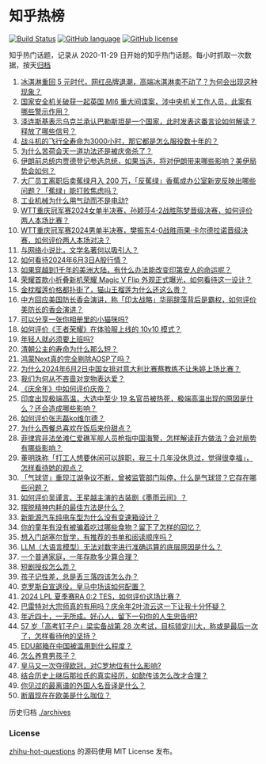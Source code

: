 # 知乎热榜
[![Build Status](https://github.com/ToWeLong/zhihu-hot-questions/workflows/CI/badge.svg)](https://github.com/ToWeLong/zhihu-hot-questions/actions)
[![GitHub language](https://img.shields.io/badge/language-golang-orange.svg)](https://golang.org/)
[![GitHub license](https://img.shields.io/github/license/ToWeLong/zhihu-hot-questions)](https://github.com/ToWeLong/zhihu-hot-questions/blob/main/LICENSE)

知乎热门话题，记录从 2020-11-29 日开始的知乎热门话题。每小时抓取一次数据，按天[归档](./archives)

<!-- BEGIN -->

1. [冰淇淋重回 5 元时代，网红品牌退潮，高端冰淇淋卖不动了？为何会出现这种现象？](https://www.zhihu.com/question/657904002)
1. [国家安全机关破获一起英国 MI6 重大间谍案，涉中央机关工作人员，此案有哪些警示作用？](https://www.zhihu.com/question/657954089)
1. [泽连斯基表示乌克兰承认巴勒斯坦是一个国家，此时发表这番言论如何解读？释放了哪些信号？](https://www.zhihu.com/question/657957824)
1. [战斗机的飞行全寿命为3000小时，那它都是怎么服役数十年的？](https://www.zhihu.com/question/653335768)
1. [为什么苦荷会天一道功法还是被庆帝杀了？](https://www.zhihu.com/question/650613324)
1. [伊朗前总统内贾德登记参选总统，如果当选，将对伊朗带来哪些影响？美伊局势会如何？](https://www.zhihu.com/question/657907986)
1. [大厂员工离职后卖蕉绿月入 200 万，「反蕉绿」香蕉成办公室新宠反映出哪些问题？「蕉绿」能打败焦虑吗？](https://www.zhihu.com/question/657745017)
1. [工业机械为什么用气动而不是电动?](https://www.zhihu.com/question/342598633)
1. [WTT重庆冠军赛2024女单半决赛，孙颖莎4-2战胜陈梦晋级决赛，如何评价两人本场比赛？](https://www.zhihu.com/question/657923750)
1. [WTT重庆冠军赛2024男单半决赛，樊振东4-0战胜雨果·卡尔德拉诺晋级决赛，如何评价两人本场对决？](https://www.zhihu.com/question/657921592)
1. [与网络小说比，文学名著何以吸引人？](https://www.zhihu.com/question/654319615)
1. [如何看待2024年6月3日A股行情？](https://www.zhihu.com/question/657742482)
1. [如果穿越到1千年的美洲大陆，有什么办法能改变印第安人的命运呢？](https://www.zhihu.com/question/656707757)
1. [荣耀首款小折叠新机荣耀 Magic V Flip 外观正式曝光，如何看待这一设计？](https://www.zhihu.com/question/657960482)
1. [金枕榴莲价格都扑街了，猫山王榴莲为什么还这么贵？](https://www.zhihu.com/question/657916617)
1. [中方回应美国防长香会演讲，称「印太战略」华丽辞藻背后是霸权，如何评价美防长的香会演讲？](https://www.zhihu.com/question/657830309)
1. [可以分享一张你相册里的小猫咪吗?](https://www.zhihu.com/question/654311199)
1. [如何评价《王者荣耀》在体验服上线的 10v10 模式？](https://www.zhihu.com/question/657743146)
1. [年轻人就必须要上班吗?](https://www.zhihu.com/question/657854784)
1. [清朝公主的寿命为什么那么短？](https://www.zhihu.com/question/42077248)
1. [鸿蒙Next真的完全剔除AOSP了吗？](https://www.zhihu.com/question/657832044)
1. [为什么2024年6月2日中国女排对意大利比赛蔡教练不让朱婷上场比赛？](https://www.zhihu.com/question/657924195)
1. [我们为何从不吝啬对宠物表达爱？](https://www.zhihu.com/question/656180241)
1. [《庆余年》中如何评价庆帝？](https://www.zhihu.com/question/657462843)
1. [印度出现极端高温，大选中至少 19 名官员被热死，极端高温出现的原因是什么？还会造成哪些影响？](https://www.zhihu.com/question/657887610)
1. [如何评价张志磊ko维尔德？](https://www.zhihu.com/question/657889882)
1. [为什么西餐总喜欢在饭后来份甜点？](https://www.zhihu.com/question/657329871)
1. [菲律宾非法坐滩仁爱礁军舰人员枪指中国海警，怎样解读菲方做法？会对局势有哪些影响？](https://www.zhihu.com/question/657899021)
1. [董明珠称「打工人想要休闲可以辞职，我三十几年没休息过，觉得很幸福」，怎样看待她的观点？](https://www.zhihu.com/question/657858559)
1. [「气球贷」重现江湖争议不断，曾被监管部门叫停，什么是气球贷？它存在哪些问题？](https://www.zhihu.com/question/657888790)
1. [如何评价吴谨言、王星越主演的古装剧《墨雨云间》？](https://www.zhihu.com/question/657897959)
1. [摆脱精神内耗的最佳方法是什么？](https://www.zhihu.com/question/651268196)
1. [新能源汽车纯电车型为什么没有变速箱设计？](https://www.zhihu.com/question/657315962)
1. [你的童年有没有被骗着吃过哪些食物？留下了怎样的回忆？](https://www.zhihu.com/question/656827628)
1. [想入门胡塞尔哲学，有推荐的书单和阅读顺序吗？](https://www.zhihu.com/question/584067577)
1. [LLM（大语言模型）无法对数字进行准确运算的底层原因是什么？](https://www.zhihu.com/question/654932431)
1. [一个普通家庭，一年存款多少算合理？](https://www.zhihu.com/question/305723555)
1. [短剧授权怎么弄？](https://www.zhihu.com/question/586609217)
1. [孩子记性差，总是丢三落四该怎么办？](https://www.zhihu.com/question/657695719)
1. [克罗斯自宣退役，皇马中场该如何配置？](https://www.zhihu.com/question/656791051)
1. [2024 LPL 夏季赛RA 0:2 TES，如何评价这场比赛？](https://www.zhihu.com/question/657916628)
1. [巴雷特对大宗师真的有用吗？庆余年2叶流云这一下让我十分怀疑？](https://www.zhihu.com/question/657705637)
1. [年近四十，一无所成。好心人，留下一句你的人生忠告吧?](https://www.zhihu.com/question/654724467)
1. [57 岁「高考钉子户」梁实备战第 28 次考试，目标锁定川大，称或是最后一次了，怎样看待他的坚持？](https://www.zhihu.com/question/657810499)
1. [EDU邮箱在中国被滥用到什么程度？](https://www.zhihu.com/question/45555005)
1. [怎么养育男孩子？](https://www.zhihu.com/question/39370050)
1. [皇马又一次夺得欧冠，对C罗地位有什么影响?](https://www.zhihu.com/question/657867554)
1. [结合历史上继后那拉氏的真实经历，如懿传该怎么改才合理？](https://www.zhihu.com/question/657741204)
1. [你见过的最离谱的外国人名音译是什么？](https://www.zhihu.com/question/22516872)
1. [断眉现在在欧美是什么咖位？](https://www.zhihu.com/question/657781101)

<!-- END -->

历史归档 [./archives](./archives)


### License
[zhihu-hot-questions](https://github.com/towelong/zhihu-hot-questions) 的源码使用 MIT License 发布。